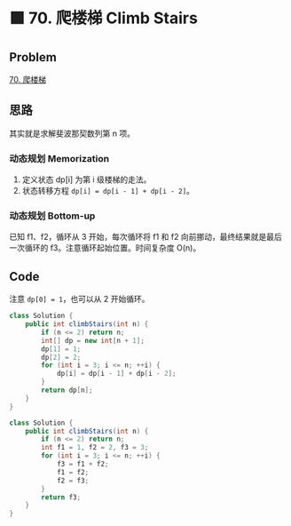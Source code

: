 # 🟩 70. 爬楼梯 Climb Stairs

## Problem

[70. 爬楼梯](https://leetcode-cn.com/problems/climbing-stairs/) 

## 思路

其实就是求解斐波那契数列第 n 项。

### 动态规划 Memorization

1. 定义状态 dp[i] 为第 i 级楼梯的走法。
2. 状态转移方程 `dp[i] = dp[i - 1] + dp[i - 2]`。

### 动态规划 Bottom-up

已知 f1、f2，循环从 3 开始，每次循环将 f1 和 f2 向前挪动，最终结果就是最后一次循环的 f3。注意循环起始位置。时间复杂度 O(n)。

## Code
注意 `dp[0] = 1`，也可以从 2 开始循环。

```java
class Solution {
    public int climbStairs(int n) {
        if (n <= 2) return n;
        int[] dp = new int[n + 1];
        dp[1] = 1;
        dp[2] = 2;
        for (int i = 3; i <= n; ++i) {
            dp[i] = dp[i - 1] + dp[i - 2];
        }
        return dp[n];
    }
}
```

```java
class Solution {
    public int climbStairs(int n) {
        if (n <= 2) return n;
        int f1 = 1, f2 = 2, f3 = 3;
        for (int i = 3; i <= n; ++i) {
            f3 = f1 + f2;
            f1 = f2;
            f2 = f3;
        }
        return f3;
    }
}
```

